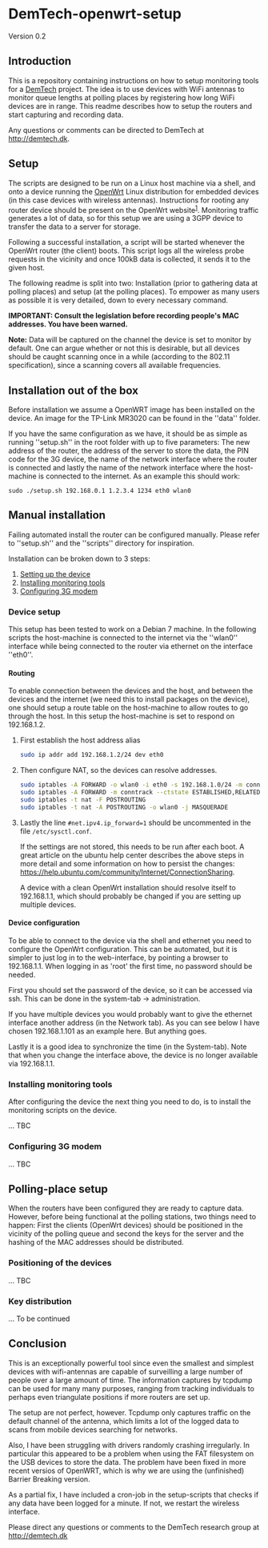 DemTech-openwrt-setup
=====================

Version 0.2

## Introduction

This is a repository containing instructions on how to setup monitoring
tools for a [DemTech](http://demtech.dk) project.
The idea is to use devices with WiFi antennas to monitor
queue lengths at polling places by registering how long
WiFi devices are in range. This readme describes how to
setup the routers and start capturing and recording data.

Any questions or comments can be directed to DemTech at http://demtech.dk.

## Setup
The scripts are designed to be run on a Linux host machine
via a shell, and onto a device running the
[OpenWrt](https://openwrt.org/) Linux distribution for embedded
devices (in this case devices with wireless antennas).
Instructions for rooting any router device should be
present on the OpenWrt website<sup>[1]</sup>. Monitoring traffic
generates a lot of data, so for this setup we are using a 3GPP device
to transfer the data to a server for storage.

Following a successful installation, a script will be started whenever
the OpenWrt router (the client) boots. This script logs all the
wireless probe requests in the vicinity and once 100kB data is collected,
it sends it to the given host.

The following readme is split into two: Installation
(prior to gathering data at polling places) and setup
(at the polling places). To empower as many users as possible it is
very detailed, down to every necessary command.

**IMPORTANT: Consult the legislation before recording people's MAC
addresses. You have been warned.**

**Note:** Data will be captured on the channel the device is set
to monitor by default. One can argue whether or not this is desirable,
but all devices should be caught scanning once in a while
(according to the 802.11 specification), since a scanning covers
all available frequencies.

## Installation out of the box

Before installation we assume a OpenWRT image has been installed
on the device. An image for the TP-Link MR3020 can be found in the
''data'' folder.

If you have the same configuration as we have, it should be as 
simple as running ''setup.sh'' in the root folder with up to five
parameters: The new address of the router, the address of the
server to store the data, the PIN code for the 3G device, the name of
the network interface where the router is connected and lastly the
name of the network interface where the host-machine is connected to
the internet. As an example this should work:
	
	sudo ./setup.sh 192.168.0.1 1.2.3.4 1234 eth0 wlan0
	
## Manual installation

Failing automated install the router can be configured manually.
Please refer to ''setup.sh'' and the ''scripts'' directory
for inspiration.

Installation can be broken down to 3 steps:

1. [Setting up the device](https://github.com/demtech/wb#device-setup)
2. [Installing monitoring tools](https://github.com/demtech/wb#installing-monitoring-tools)
3. [Configuring 3G modem](https://github.com/demtech/wb#configuring-3g-modem)

### Device setup
This setup has been tested to work on a Debian 7 machine. In
the following scripts the host-machine is connected to the internet
via the ''wlan0'' interface while being connected to the router via
ethernet on the interface ''eth0''.

#### Routing
To enable connection between the devices and the host, and
between the devices and the internet (we need this to install
packages on the device), one should setup a route table on the
host-machine to allow routes to go through the host. In this
setup the host-machine is set to respond on 192.168.1.2.

1. First establish the host address alias
	````bash
	sudo ip addr add 192.168.1.2/24 dev eth0
	````

2. Then configure NAT, so the devices can resolve addresses.

	````bash
	sudo iptables -A FORWARD -o wlan0 -i eth0 -s 192.168.1.0/24 -m conntrack --ctstate NEW -j ACCEPT
	sudo iptables -A FORWARD -m conntrack --ctstate ESTABLISHED,RELATED -j ACCEPT
	sudo iptables -t nat -F POSTROUTING
	sudo iptables -t nat -A POSTROUTING -o wlan0 -j MASQUERADE
	````

3. Lastly the line `#net.ipv4.ip_forward=1` should be uncommented
	in the file `/etc/sysctl.conf`.

	If the settings are not stored, this needs to be run after
	each boot. A great article on the ubuntu help center describes the
	above steps in more detail and some information on how to persist
	the changes:
	https://help.ubuntu.com/community/Internet/ConnectionSharing.

	A device with a clean OpenWrt installation should resolve
	itself to 192.168.1.1, which should probably be changed if
	you are setting up multiple devices.

#### Device configuration
To be able to connect to the device via the shell and ethernet
you need to configure the OpenWrt configuration. This can be
automated, but it is simpler to just log in to the web-interface,
by pointing a browser to 192.168.1.1. When logging in as 'root' the first
time, no password should be needed.

First you should set the password of the device, so it can be
accessed via ssh. This can be done in the system-tab -> administration.

If you have multiple devices you would probably want to give
the ethernet interface another address (in the Network tab).
As you can see below I have chosen 192.168.1.101 as an example
here. But anything goes.

Lastly it is a good idea to synchronize the time (in
the System-tab). Note that when you change the interface above,
the device is no longer available via 192.168.1.1.

### Installing monitoring tools

After configuring the device the next thing you need to do, is
to install the monitoring scripts on the device.

... TBC

### Configuring 3G modem

... TBC

## Polling-place setup
When the routers have been configured they are ready to capture data.
However, before being functional at the polling stations, two
things need to happen: First the clients (OpenWrt devices)
should be positioned in the vicinity of the polling queue and second
the keys for the server and the hashing of the MAC addresses should
be distributed.

### Positioning of the devices

... TBC

### Key distribution
... To be continued

## Conclusion
This is an exceptionally powerful tool since even the smallest
and simplest devices with wifi-antennas are capable of
surveilling a large number of people over a large amount of time.
The information captures by tcpdump can be used for many many
purposes, ranging from tracking individuals to perhaps even
triangulate positions if more routers are set up. 

The setup are not perfect, however. Tcpdump only captures traffic
on the default channel of the antenna, which limits a lot of the
logged data to scans from mobile devices searching for networks. 

Also, I have been struggling with drivers randomly crashing
irregularly. In particular this appeared to be a problem when using
the FAT filesystem on the USB devices to store the data. The problem
have been fixed in more recent versios of OpenWRT, which is why we
are using the (unfinished) Barrier Breaking version.

As a partial fix, I have included a cron-job in the setup-scripts
that checks if any data have been logged for a minute. If not, we
restart the wireless interface.

Please direct any questions or comments to the DemTech research group
at http://demtech.dk

[1]: https://openwrt.org/ "OpenWrt homepage"
